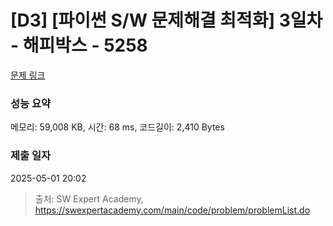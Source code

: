 # [D3] [파이썬 S/W 문제해결 최적화] 3일차 - 해피박스 - 5258 

[문제 링크](https://swexpertacademy.com/main/code/problem/problemDetail.do?contestProbId=AWUTUxz6K50DFAVT) 

### 성능 요약

메모리: 59,008 KB, 시간: 68 ms, 코드길이: 2,410 Bytes

### 제출 일자

2025-05-01 20:02



> 출처: SW Expert Academy, https://swexpertacademy.com/main/code/problem/problemList.do